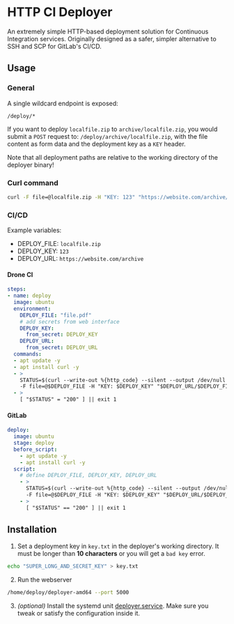 # HTTP CI Deployer
An extremely simple HTTP-based deployment solution for Continuous Integration services. Originally designed as a safer, simpler alternative to SSH and SCP for GitLab's CI/CD.

## Usage
### General
A single wildcard endpoint is exposed:
```
/deploy/*
```
If you want to deploy `localfile.zip` to `archive/localfile.zip`, you would submit a `POST` request to: `/deploy/archive/localfile.zip`, with the file content as form data and the deployment key as a `KEY` header.

Note that all deployment paths are relative to the working directory of the deployer binary!

### Curl command
```bash
curl -F file=@localfile.zip -H "KEY: 123" "https://website.com/archive/localfile.zip"
```

### CI/CD
Example variables:
* DEPLOY_FILE: `localfile.zip`
* DEPLOY_KEY: `123`
* DEPLOY_URL: `https://website.com/archive`
#### Drone CI
```yml
steps:
- name: deploy
  image: ubuntu
  environment:
    DEPLOY_FILE: "file.pdf"
    # add secrets from web interface
    DEPLOY_KEY:
      from_secret: DEPLOY_KEY
    DEPLOY_URL:
      from_secret: DEPLOY_URL
  commands:
  - apt update -y
  - apt install curl -y
  - >
    STATUS=$(curl --write-out %{http_code} --silent --output /dev/null
    -F file=@$DEPLOY_FILE -H "KEY: $DEPLOY_KEY" "$DEPLOY_URL/$DEPLOY_FILE")
  - >
    [ "$STATUS" = "200" ] || exit 1
  ```
#### GitLab
```yml
deploy:
  image: ubuntu
  stage: deploy
  before_script:
    - apt update -y
    - apt install curl -y
  script:
    # define DEPLOY_FILE, DEPLOY_KEY, DEPLOY_URL
    - >
      STATUS=$(curl --write-out %{http_code} --silent --output /dev/null
      -F file=@$DEPLOY_FILE -H "KEY: $DEPLOY_KEY" "$DEPLOY_URL/$DEPLOY_FILE")
    - >
      [ "$STATUS" == "200" ] || exit 1
```

## Installation
1. Set a deployment key in `key.txt` in the deployer's working directory. It must be longer than **10 characters** or you will get a `bad key` error.
```bash
echo "SUPER_LONG_AND_SECRET_KEY" > key.txt
```

2. Run the webserver
```bash
/home/deploy/deployer-amd64 --port 5000
```

3. *(optional)* Install the systemd unit [deployer.service](deployer.service). Make sure you tweak or satisfy the configuration inside it.
